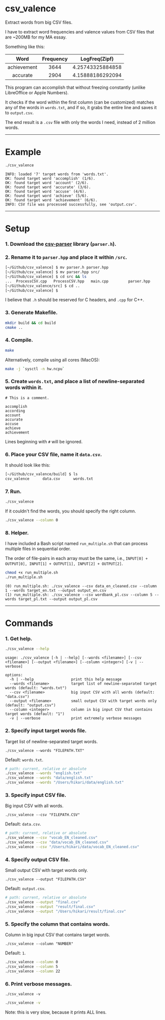 # csv_valence
Extract words from big CSV files.

I have to extract word frequencies and valence values from CSV files that are ~200MB for my MA essay.

Something like this:

|    Word     | Frequency |  LogFreq(Zipf)   |
| :---------: | :-------: | :--------------: |
| achievement |   3644    | 4.25743325884858 |
|  accurate   |   2904    | 4.15888186292094 |

This program can accomplish that without freezing constantly (unlike LibreOffice or Apple Numbers).

It checks if the word within the first column (can be customized) matches any of the words in `words.txt`, and if so, it grabs the entire line and saves it to `output.csv`.

The end result is a `.csv` file with only the words I need, instead of 2 million words.


---


# Example

```bash
./csv_valence
```

```
INFO: loaded '7' target words from 'words.txt'.
OK: found target word 'accomplish' (1/6).
OK: found target word 'account' (2/6).
OK: found target word 'accurate' (3/6).
OK: found target word 'accuse' (4/6).
OK: found target word 'achieve' (5/6).
OK: found target word 'achievement' (6/6).
INFO: CSV file was processed successfully, see 'output.csv'.
```


---


# Setup

### 1. Download the [csv-parser](https://github.com/AriaFallah/csv-parser) library (`parser.h`).

### 2. Rename it to `parser.hpp` and place it within `/src`.

```bash
[~/Github/csv_valence] $ mv parser.h parser.hpp
[~/Github/csv_valence] $ mv parser.hpp src/
[~/Github/csv_valence] $ cd src && ls
...  ProcessCSV.cpp   ProcessCSV.hpp   main.cpp         parser.hpp
[~/Github/csv_valence/src] $ cd ..
[~/Github/csv_valence] $
```

I believe that `.h` should be reserved for C headers, and `.cpp` for C++.

### 3. Generate Makefile.

```bash
mkdir build && cd build
cmake ..
```

### 4. Compile.

```bash
make
```


Alternatively, compile using all cores (MacOS):

```bash
make -j `sysctl -n hw.ncpu`
```

### 5. Create `words.txt`, and place a list of newline-separated words within it.

```
# This is a comment.

accomplish
according
account
accurate
accuse
achieve
achievement
```

Lines beginning with `#` will be ignored.

### 6. Place your CSV file, name it `data.csv`.

It should look like this:

```bash
[~/Github/csv_valence/build] $ ls
csv_valence      data.csv      words.txt
```

### 7. Run.

```bash
./csv_valence
```

If it couldn't find the words, you should specify the right column.

```bash
./csv_valence --column 0
```


### 8. Helper.

I have included a Bash script named `run_multiple.sh` that can process multiple files in sequential order.

The order of file-pairs in each array must be the same, i.e., `INPUT[0] + OUTPUT[0], INPUT[1] + OUTPUT[1], INPUT[2] + OUTPUT[2]`.

```bash
chmod +x run_multiple.sh
./run_multiple.sh
```

```
(0) run_multiple.sh: ./csv_valence --csv data_en_cleaned.csv --column 1 --words target_en.txt --output output_en.csv
(1) run_multiple.sh: ./csv_valence --csv wordbank_pl.csv --column 5 --words target_pl.txt --output output_pl.csv
```


---


# Commands

### 1. Get help.

```bash
./csv_valence --help
```

```
usage: ./csv_valence [-h | --help] [--words <filename>] [--csv <filename>] [--output <filename>] [--column <integer>] [-v | --verbose]

options:
  -h | --help                 print this help message
  --words <filename>          target list of newline-separated target words (default: "words.txt")
  --csv <filename>            big input CSV with all words (default: "data.csv")
  --output <filename>         small output CSV with target words only (default: "output.csv")
  --column <integer>          column in big input CSV that contains target words (default: "1")
  -v | --verbose              print extremely verbose messages
```

### 2. Specify input target words file.

Target list of newline-separated target words.

`./csv_valence --words "FILEPATH.TXT"`

Default: `words.txt`.

```bash
# path: current, relative or absolute
./csv_valence --words "english.txt"
./csv_valence --words "data/english.txt"
./csv_valence --words "/Users/hikari/data/english.txt"
```

### 3. Specify input CSV file.

Big input CSV with all words.

`./csv_valence --csv "FILEPATH.CSV"`

Default: `data.csv`.

```bash
# path: current, relative or absolute
./csv_valence --csv "vocab_EN_cleaned.csv"
./csv_valence --csv "data/vocab_EN_cleaned.csv"
./csv_valence --csv "/Users/hikari/data/vocab_EN_cleaned.csv"
```

### 4. Specify output CSV file.

Small output CSV with target words only.

`./csv_valence --output "FILEPATH.CSV"`

Default: `output.csv`.

```bash
# path: current, relative or absolute
./csv_valence --output "final.csv"
./csv_valence --output "result/final.csv"
./csv_valence --output "/Users/hikari/result/final.csv"
```

### 5. Specify the column that contains words.

Column in big input CSV that contains target words.

`./csv_valence --column "NUMBER"`

Default: `1`.

```bash
./csv_valence --column 0
./csv_valence --column 5
./csv_valence --column 22
```

### 6. Print verbose messages.

`./csv_valence -v`

```bash
./csv_valence -v
```

Note: this is very slow, because it prints ALL lines.
